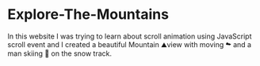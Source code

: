 # Explore-The-Mountains
In this website I was trying to learn about scroll animation using JavaScript scroll event and I created a beautiful Mountain ⛰view with moving ☁ and a man  skiing 🎿  on the snow track.
